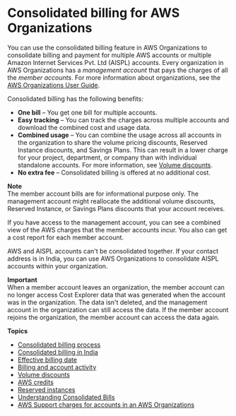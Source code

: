 # Consolidated billing for AWS Organizations<a name="consolidated-billing"></a>

You can use the consolidated billing feature in AWS Organizations to consolidate billing and payment for multiple AWS accounts or multiple Amazon Internet Services Pvt\. Ltd \(AISPL\) accounts\. Every organization in AWS Organizations has a *management account* that pays the charges of all the *member accounts*\. For more information about organizations, see the [AWS Organizations User Guide](https://docs.aws.amazon.com/organizations/latest/userguide/)\.

Consolidated billing has the following benefits:
+ **One bill** – You get one bill for multiple accounts\.
+ **Easy tracking** – You can track the charges across multiple accounts and download the combined cost and usage data\.
+ **Combined usage** – You can combine the usage across all accounts in the organization to share the volume pricing discounts, Reserved Instance discounts, and Savings Plans\. This can result in a lower charge for your project, department, or company than with individual standalone accounts\. For more information, see [Volume discounts](useconsolidatedbilling-discounts.md)\.
+ **No extra fee** – Consolidated billing is offered at no additional cost\. 

**Note**  
The member account bills are for informational purpose only\. The management account might reallocate the additional volume discounts, Reserved Instance, or Savings Plans discounts that your account receives\.

If you have access to the management account, you can see a combined view of the AWS charges that the member accounts incur\. You also can get a cost report for each member account\.

AWS and AISPL accounts can't be consolidated together\. If your contact address is in India, you can use AWS Organizations to consolidate AISPL accounts within your organization\.

**Important**  
When a member account leaves an organization, the member account can no longer access Cost Explorer data that was generated when the account was in the organization\. The data isn't deleted, and the management account in the organization can still access the data\. If the member account rejoins the organization, the member account can access the data again\.

**Topics**
+ [Consolidated billing process](useconsolidatedbilling-procedure.md)
+ [Consolidated billing in India](useconsolidatedbilling-India.md)
+ [Effective billing date](useconsolidatedbilling-effective.md)
+ [Billing and account activity](useconsolidatedbilling-activity.md)
+ [Volume discounts](useconsolidatedbilling-discounts.md)
+ [AWS credits](useconsolidatedbilling-credits.md)
+ [Reserved instances](ri-behavior.md)
+ [Understanding Consolidated Bills](con-bill-blended-rates.md)
+ [AWS Support charges for accounts in an AWS Organizations](consolidatedbilling-support.md)